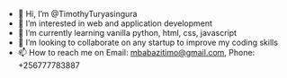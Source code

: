 - 👋 Hi, I’m @TimothyTuryasingura
- 👀 I’m interested in web and application development
- 🌱 I’m currently learning vanilla python, html, css, javascript
- 💞️ I’m looking to collaborate on any startup to improve my coding skills
- 📫 How to reach me on Email: mbabazitimo@gmail.com, Phone: +256777783887

<!---
TimothyTuryasingura/TimothyTuryasingura is a ✨ special ✨ repository because its `README.md` (this file) appears on your GitHub profile.
You can click the Preview link to take a look at your changes.
--->
